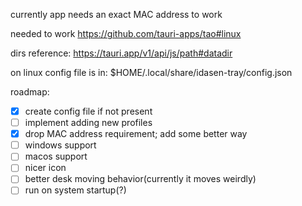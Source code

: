 currently app needs an exact MAC address to work

needed to work
https://github.com/tauri-apps/tao#linux

dirs reference:
https://tauri.app/v1/api/js/path#datadir

on linux config file is in:
$HOME/.local/share/idasen-tray/config.json

roadmap:

- [x] create config file if not present
- [ ] implement adding new profiles
- [x] drop MAC address requirement; add some better way
- [ ] windows support
- [ ] macos support
- [ ] nicer icon
- [ ] better desk moving behavior(currently it moves weirdly)
- [ ] run on system startup(?)